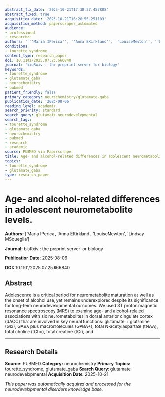 ```yaml
---
abstract_fix_date: '2025-10-21T17:30:37.457808'
abstract_fixed: true
acquisition_date: '2025-10-21T16:20:55.251103'
acquisition_method: paperscraper_automated
audience:
- professional
- researcher
authors: '[''Maria IPerica'', ''Anna EKirkland'', ''LouiseMewton'', ''Lindsay MSqueglia'']'
conditions:
- tourette_syndrome
content_type: research_paper
doi: 10.1101/2025.07.25.666840
journal: 'bioRxiv : the preprint server for biology'
keywords:
- tourette_syndrome
- glutamate_gaba
- neurochemistry
- pubmed
patient_friendly: false
primary_category: neurochemistry/glutamate-gaba
publication_date: '2025-08-06'
reading_level: academic
search_priority: standard
search_query: glutamate neurodevelopmental
search_tags:
- tourette_syndrome
- glutamate_gaba
- neurochemistry
- pubmed
- research
- academic
source: PUBMED via Paperscraper
title: Age- and alcohol-related differences in adolescent neurometabolite levels.
topics:
- tourette_syndrome
- glutamate_gaba
type: research_paper
---
```


# Age- and alcohol-related differences in adolescent neurometabolite levels.

**Authors:** ['Maria IPerica', 'Anna EKirkland', 'LouiseMewton', 'Lindsay MSqueglia']

**Journal:** bioRxiv : the preprint server for biology

**Publication Date:** 2025-08-06

**DOI:** 10.1101/2025.07.25.666840

## Abstract

Adolescence is a critical period for neurometabolite maturation as well as the onset of alcohol use, yet remains underexplored despite its significance for long-term neurodevelopmental outcomes. We used 3T proton magnetic resonance spectroscopy (MRS) to examine age- and alcohol-related associations with six neurometabolites in dorsal anterior cingulate cortex (dACC) that are involved in key neural functions: glutamate + glutamine (Glx), GABA plus macromolecules (GABA+), total N-acetylaspartate (tNAA), total choline (tCho), total creatine (tCr), and 

---

## Research Details

**Source:** PUBMED
**Category:** neurochemistry
**Primary Topics:** tourette_syndrome, glutamate_gaba
**Search Query:** glutamate neurodevelopmental
**Acquisition Date:** 2025-10-21

*This paper was automatically acquired and processed for the neurodevelopmental disorders knowledge base.*
